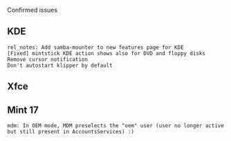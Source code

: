 Confirmed issues

KDE
---
	rel_notes: Add samba-mounter to new features page for KDE
	[Fixed] mintstick KDE action shows also for DVD and floppy disks
	Remove cursor notification
	Don't autostart klipper by default

Xfce
----


Mint 17
-------

	mdm: In OEM mode, MDM preselects the "oem" user (user no longer active but still present in AccountsServices) :)

